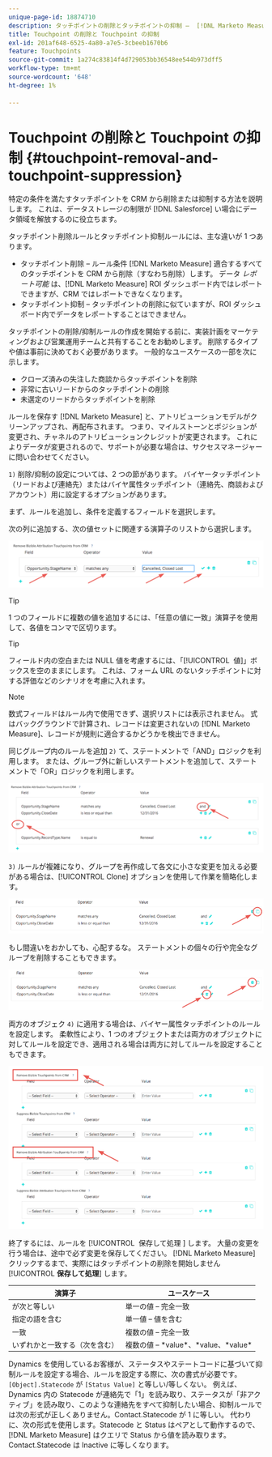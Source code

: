 ```yaml
---
unique-page-id: 18874710
description: タッチポイントの削除とタッチポイントの抑制 –  [!DNL Marketo Measure]
title: Touchpoint の削除と Touchpoint の抑制
exl-id: 201af648-6525-4a80-a7e5-3cbeeb1670b6
feature: Touchpoints
source-git-commit: 1a274c83814f4d729053bb36548ee544b973dff5
workflow-type: tm+mt
source-wordcount: '648'
ht-degree: 1%

---
```


# Touchpoint の削除と Touchpoint の抑制 {#touchpoint-removal-and-touchpoint-suppression}

特定の条件を満たすタッチポイントを CRM から削除または抑制する方法を説明します。 これは、データストレージの制限が [!DNL Salesforce] い場合にデータ領域を解放するのに役立ちます。

タッチポイント削除ルールとタッチポイント抑制ルールには、主な違いが 1 つあります。

* タッチポイント削除 – ルール条件 [!DNL Marketo Measure] 適合するすべてのタッチポイントを CRM から削除（すなわち削除）します。 データ _レポート可能_ は、[!DNL Marketo Measure] ROI ダッシュボード内ではレポートできますが、CRM ではレポートできなくなります。
* タッチポイント抑制 – タッチポイントの削除に似ていますが、ROI ダッシュボード内でデータをレポートすることはできません。

タッチポイントの削除/抑制ルールの作成を開始する前に、実装計画をマーケティングおよび営業運用チームと共有することをお勧めします。 削除するタイプや値は事前に決めておく必要があります。 一般的なユースケースの一部を次に示します。

* クローズ済みの失注した商談からタッチポイントを削除
* 非常に古いリードからのタッチポイントの削除
* 未選定のリードからタッチポイントを削除

ルールを保存す [!DNL Marketo Measure] と、アトリビューションモデルがクリーンアップされ、再配布されます。 つまり、マイルストーンとポジションが変更され、チャネルのアトリビューションクレジットが変更されます。 これによりデータが変更されるので、サポートが必要な場合は、サクセスマネージャーに問い合わせてください。

`1)` 削除/抑制の設定については、2 つの節があります。 バイヤータッチポイント（リードおよび連絡先）またはバイヤ属性タッチポイント（連絡先、商談およびアカウント）用に設定するオプションがあります。

まず、ルールを追加し、条件を定義するフィールドを選択します。

次の列に追加する、次の値セットに関連する演算子のリストから選択します。

![](assets/1-1.png)

>[!TIP]
>
>1 つのフィールドに複数の値を追加するには、「任意の値に一致」演算子を使用して、各値をコンマで区切ります。

>[!TIP]
>
>フィールド内の空白または NULL 値を考慮するには、「[!UICONTROL &#x200B; 値 &#x200B;]」ボックスを空のままにします。 これは、フォーム URL のないタッチポイントに対する評価などのシナリオを考慮に入れます。

>[!NOTE]
>
>数式フィールドはルール内で使用できず、選択リストには表示されません。 式はバックグラウンドで計算され、レコードは変更されないの [!DNL Marketo Measure]、レコードが規則に適合するかどうかを検出できません。

同じグループ内のルールを追加 `2)` て、ステートメントで「AND」ロジックを利用します。
または、グループ外に新しいステートメントを追加して、ステートメントで「OR」ロジックを利用します。

![](assets/2.png)

`3)` ルールが複雑になり、グループを再作成して各文に小さな変更を加える必要がある場合は、[!UICONTROL Clone] オプションを使用して作業を簡略化します。

![](assets/3.png)

もし間違いをおかしても、心配するな。 ステートメントの個々の行や完全なグループを削除することもできます。

![](assets/4.png)

両方のオブジェク `4)` に適用する場合は、バイヤー属性タッチポイントのルールを設定します。 柔軟性により、1 つのオブジェクトまたは両方のオブジェクトに対してルールを設定でき、適用される場合は両方に対してルールを設定することもできます。

![](assets/5.png)

終了するには、ルールを [!UICONTROL &#x200B; 保存して処理 &#x200B;] します。 大量の変更を行う場合は、途中で必ず変更を保存してください。 [!DNL Marketo Measure] クリックするまで、実際にはタッチポイントの削除を開始しません
[!UICONTROL **保存して処理**] します。

| **演算子** | **ユースケース** |
|---|---|
| が次と等しい | 単一の値 – 完全一致 |
| 指定の語を含む | 単一値 – 値を含む |
| 一致 | 複数の値 – 完全一致 |
| いずれかと一致する（次を含む） | 複数の値 – &#42;value&#42;、&#42;value、&#42;value&#42; |

Dynamics を使用しているお客様が、ステータスやステートコードに基づいて抑制ルールを設定する場合、ルールを設定する際に、次の書式が必要です。`[Object].Statecode` が `[Status Value]` と等しい/等しくない。 例えば、Dynamics 内の Statecode が連絡先で「1」を読み取り、ステータスが「非アクティブ」を読み取り、このような連絡先をすべて抑制したい場合、抑制ルールでは次の形式が正しくありません。Contact.Statecode が 1 に等しい。 代わりに、次の形式を使用します。Statecode と Status はペアとして動作するので、[!DNL Marketo Measure] はクエリで Status から値を読み取ります。Contact.Statecode は Inactive に等しくなります。
